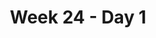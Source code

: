 ---
track: "Unit 4"
title: "Week 24 - Day 1"
week: 24
day: 1
type: "homepage"
topics: "Group Project Office Hours"
---
